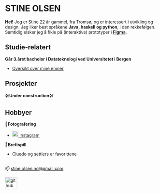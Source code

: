 # STINE OLSEN


**Hei!** Jeg er Stine 22 år gammel, fra Tromsø, og er interessert i utvikling og design.
Jeg liker best språkene **Java, haskell og python**, i den rekkefølgen. Samtidig elsker jeg å fikle på (interaktive) prototyper i **[Figma](https://www.figma.com/)**.


## Studie-relatert
**Går 3.året bachelor i Datateknologi ved Universitetet i Bergen**  
  * [Oversikt over mine emner](https://github.com/STIOlsen/Mine-Studie-Emner)




## Prosjekter
🛠**Under construction**🛠 


## Hobbyer
📸**Fotografering** 
  * [  <img src='https://cdn.jsdelivr.net/npm/simple-icons@3.0.1/icons/instagram.svg' alt='instagram' height='20'> Instagram](https://www.instagram.com/s.0lsen/)  

🎲**Brettspill**
  * Cluedo og settlers er favorittene

##
 📫  stine.olsen.no@gmail.com  
 
[<img src='https://cdn.jsdelivr.net/npm/simple-icons@3.0.1/icons/github.svg' alt='github' height='40'>](https://github.com/STIOlsen) 


